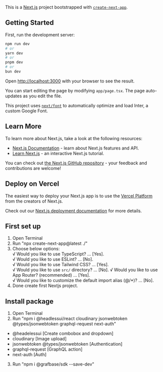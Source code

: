 This is a [Next.js](https://nextjs.org/) project bootstrapped with [`create-next-app`](https://github.com/vercel/next.js/tree/canary/packages/create-next-app).

## Getting Started

First, run the development server:

```bash
npm run dev
# or
yarn dev
# or
pnpm dev
# or
bun dev
```

Open [http://localhost:3000](http://localhost:3000) with your browser to see the result.

You can start editing the page by modifying `app/page.tsx`. The page auto-updates as you edit the file.

This project uses [`next/font`](https://nextjs.org/docs/basic-features/font-optimization) to automatically optimize and load Inter, a custom Google Font.

## Learn More

To learn more about Next.js, take a look at the following resources:

- [Next.js Documentation](https://nextjs.org/docs) - learn about Next.js features and API.
- [Learn Next.js](https://nextjs.org/learn) - an interactive Next.js tutorial.

You can check out [the Next.js GitHub repository](https://github.com/vercel/next.js/) - your feedback and contributions are welcome!

## Deploy on Vercel

The easiest way to deploy your Next.js app is to use the [Vercel Platform](https://vercel.com/new?utm_medium=default-template&filter=next.js&utm_source=create-next-app&utm_campaign=create-next-app-readme) from the creators of Next.js.

Check out our [Next.js deployment documentation](https://nextjs.org/docs/deployment) for more details.

## First set up
1. Open Terminal
2. Run "npx create-next-app@latest ./"
3. Choose below options:    
√ Would you like to use TypeScript? ... [Yes].  
√ Would you like to use ESLint? ... [No].   
√ Would you like to use Tailwind CSS? ... [Yes].    
√ Would you like to use `src/` directory? ... [No]. 
√ Would you like to use App Router? (recommended) ... [Yes].    
√ Would you like to customize the default import alias (@/*)? ... [No]. 
4. Done create first Nextjs project.

## Install package
1. Open Terminal
2. Run "npm i @headlessui/react cloudinary jsonwebtoken @types/jsonwebtoken graphql-request next-auth"  
- @headelessui [Create combobox and dropdown]   
- cloudinary [Image upload] 
- jsonwebtoken @types/jsonwebtoken [Authentication] 
- graphql-request [GraphQL action]  
- next-auth [Auth]  

3. Run "npm i @grafbase/sdk --save-dev"